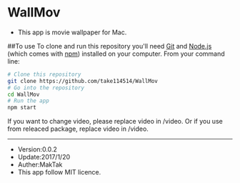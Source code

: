 # WallMov
* This app is movie wallpaper for Mac.

##To use
To clone and run this repository you'll need [Git](https://git-scm.com/) and [Node.js](https://nodejs.org/en/download/) (which comes with [npm](http://npmjs.com/)) installed on your computer. From your command line:

```bash
# Clone this repository
git clone https://github.com/take114514/WallMov
# Go into the repository
cd WallMov
# Run the app
npm start
```

If you want to change video, please replace video in /video.
Or if you use from releaced package, replace video in /video.

---

* Version:0.0.2  
* Update:2017/1/20
* Auther:MakTak  
* This app follow MIT licence.  
